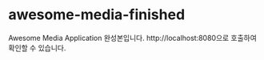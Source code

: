 # awesome-media-finished
  
Awesome Media Application 완성본입니다.
http://localhost:8080으로 호출하여 확인할 수 있습니다.
